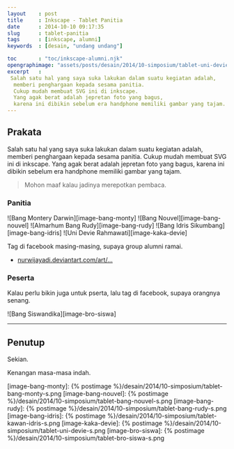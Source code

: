 ```yaml
---
layout    : post
title     : Inkscape - Tablet Panitia
date      : 2014-10-10 09:17:35
slug      : tablet-panitia
tags      : [inkscape, alumni]
keywords  : [desain, "undang undang"]

toc       : "toc/inkscape-alumni.njk"
opengraphimage: "assets/posts/desain/2014/10-simposium/tablet-uni-devie-s.png"
excerpt   : 
 Salah satu hal yang saya suka lakukan dalam suatu kegiatan adalah,
  memberi penghargaan kepada sesama panitia. 
  Cukup mudah membuat SVG ini di inkscape.
  Yang agak berat adalah jepretan foto yang bagus,
  karena ini dibikin sebelum era handphone memiliki gambar yang tajam.
---
```


<a name="prakata"></a>

## Prakata

Salah satu hal yang saya suka lakukan dalam suatu kegiatan adalah,
memberi penghargaan kepada sesama panitia. 
Cukup mudah membuat SVG ini di inkscape.
Yang agak berat adalah jepretan foto yang bagus,
karena ini dibikin sebelum era handphone memiliki gambar yang tajam.

> Mohon maaf kalau jadinya merepotkan pembaca.

### Panitia

![Bang Montery Darwin][image-bang-monty]
![Bang Nouvel][image-bang-nouvel]
![Almarhum Bang Rudy][image-bang-rudy]
![Bang Idris Sikumbang][image-bang-idris]
![Uni Devie Rahmawati][image-kaka-devie]

Tag di facebook masing-masing, supaya group alumni ramai.

* [nurwijayadi.deviantart.com/art/...][deviant-devie]

### Peserta

Kalau perlu bikin juga untuk pserta,
lalu tag di facebook, supaya orangnya senang.

![Bang Siswandika][image-bro-siswa]

-- -- --

<a name="penutup"></a>

## Penutup

Sekian.

Kenangan masa-masa indah.

[//]: <> ( -- -- -- links below -- -- -- )

[image-bang-monty]:     {% postimage %}/desain/2014/10-simposium/tablet-bang-monty-s.png
[image-bang-nouvel]:    {% postimage %}/desain/2014/10-simposium/tablet-bang-nouvel-s.png
[image-bang-rudy]:      {% postimage %}/desain/2014/10-simposium/tablet-bang-rudy-s.png
[image-bang-idris]:     {% postimage %}/desain/2014/10-simposium/tablet-kawan-idris-s.png
[image-kaka-devie]:     {% postimage %}/desain/2014/10-simposium/tablet-uni-devie-s.png
[image-bro-siswa]:      {% postimage %}/desain/2014/10-simposium/tablet-bro-siswa-s.png

[deviant-devie]:        https://www.deviantart.com/nurwijayadi/art/Panitia-on-Tablet-645795277
